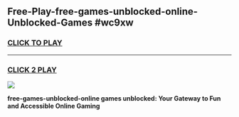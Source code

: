 
## Free-Play-free-games-unblocked-online-Unblocked-Games #wc9xw
<h3>
<a href="https://news.freeplayer.one?title=free-games-unblocked-online&ref=8M">CLICK TO PLAY</a></h3>
<hr>

<h3>
<a href="https://news.freeplayer.one?title=free-games-unblocked-online&ref=8M">CLICK 2 PLAY</a>
  
</h3>

<a href="https://news.freeplayer.one?title=free-games-unblocked-online&ref=8M"><img src="https://clearcache.store/games.png"></a>


**free-games-unblocked-online games unblocked: Your Gateway to Fun and Accessible Online Gaming**
